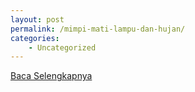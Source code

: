 ```yaml
---
layout: post
permalink: /mimpi-mati-lampu-dan-hujan/
categories:
    - Uncategorized
---
```


[Baca Selengkapnya](/02)